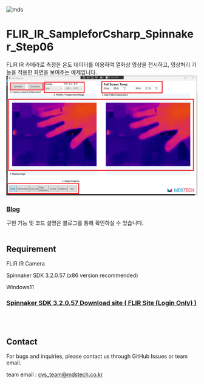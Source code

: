 <img width="320" alt="mds" src="https://github.com/MDStechCVS/FLIR_IR_SampleforCsharp_Spinnaker/assets/142575573/d301dcfe-14c9-4ec5-91e7-9ee2b01314b2">

# FLIR_IR_SampleforCsharp_Spinnaker_Step06


FLIR IR 카메라로 측정한 온도 데이터를 이용하여 열화상 영상을 전시하고, 영상처리 기능을 적용한 화면을 보여주는 예제입니다. 
![alt text](<7. 전체화면.png>)
<br>

 ### [Blog](https://blog.naver.com/PostView.naver?blogId=mdstec_flir&logNo=223555201753&categoryNo=51&parentCategoryNo=51&from=thumbnailList)
 구현 기능 및 코드 설명은 블로그를 통해 확인하실 수 있습니다. 
<br><br>

## Requirement
FLIR IR Camera 


Spinnaker SDK 3.2.0.57 (x86 version recommended)


Windows11
<br>

### [Spinnaker SDK 3.2.0.57 Download site ( FLIR Site (Login Only) )](https://www.flir.com/support-center/iis/machine-vision/downloads/spinnaker-sdk-download/spinnaker-sdk--download-files/)
<br><br>


## Contact
For bugs and inquiries, please contact us through GitHub Issues or team email.

team email : cvs_team@mdstech.co.kr











